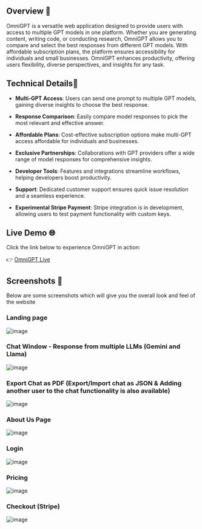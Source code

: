 ## Overview 🌟

OmniGPT is a versatile web application designed to provide users with access to multiple GPT models in one platform. Whether you are generating content, writing code, or conducting research, OmniGPT allows you to compare and select the best responses from different GPT models. With affordable subscription plans, the platform ensures accessibility for individuals and small businesses. OmniGPT enhances productivity, offering users flexibility, diverse perspectives, and insights for any task.

## Technical Details🚀
- **Multi-GPT Access**: Users can send one prompt to multiple GPT models, gaining diverse insights to choose the best response.
  
- **Response Comparison**: Easily compare model responses to pick the most relevant and effective answer.

- **Affordable Plans**: Cost-effective subscription options make multi-GPT access affordable for individuals and businesses.

- **Exclusive Partnerships**: Collaborations with GPT providers offer a wide range of model responses for comprehensive insights.

- **Developer Tools**: Features and integrations streamline workflows, helping developers boost productivity.

- **Support**: Dedicated customer support ensures quick issue resolution and a seamless experience.

- **Experimental Stripe Payment**: Stripe integration is in development, allowing users to test payment functionality with custom keys.

## Live Demo 🌐
Click the link below to experience OmniGPT in action:

👉 [OmniGPT Live](https://omnigpt-geeks.netlify.app/)

## Screenshots 📸
Below are some screenshots which will give you the overall look and feel of the website

### Landing page
![image](https://firebasestorage.googleapis.com/v0/b/webt3-8766f.appspot.com/o/OmniGPT%2FOmniGPT.png?alt=media&token=06f23aa0-bd2f-46ab-8456-751670fe8669)

### Chat Window - Response from multiple LLMs (Gemini and Llama)
![image](https://firebasestorage.googleapis.com/v0/b/webt3-8766f.appspot.com/o/OmniGPT%2Fchat.png?alt=media&token=14bb5e39-6186-4576-8ed5-b25d48c1ab08)

### Export Chat as PDF (Export/Import chat as JSON & Adding another user to the chat functionality is also available)
![image](https://firebasestorage.googleapis.com/v0/b/webt3-8766f.appspot.com/o/OmniGPT%2Fexport%20chat.png?alt=media&token=f28b7645-a8a8-47d3-9821-94d4baa1ef2a)

### About Us Page
![image](https://firebasestorage.googleapis.com/v0/b/webt3-8766f.appspot.com/o/OmniGPT%2Fabout.png?alt=media&token=16bdfa53-2ac7-4d3c-8c4c-1deaa650c28a)

### Login
![image](https://firebasestorage.googleapis.com/v0/b/webt3-8766f.appspot.com/o/OmniGPT%2Flogin.png?alt=media&token=63a63b95-5b1e-4dc9-b976-58e747a7b012)

### Pricing
![image](https://firebasestorage.googleapis.com/v0/b/webt3-8766f.appspot.com/o/OmniGPT%2FPricing.png?alt=media&token=debde3cf-9c56-4fa8-aabc-2b3a3b1db884)

### Checkout (Stripe)
![image](https://firebasestorage.googleapis.com/v0/b/webt3-8766f.appspot.com/o/OmniGPT%2FCheckout.png?alt=media&token=e9fe74bd-b0ed-404e-aa03-4eab5b8f1d4f)
